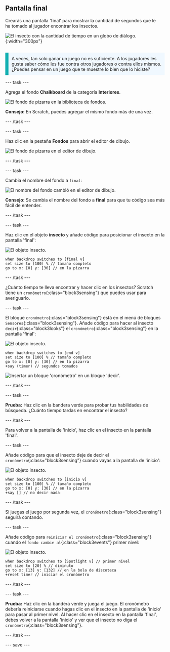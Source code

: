## Pantalla final

<div style="display: flex; flex-wrap: wrap">
<div style="flex-basis: 200px; flex-grow: 1; margin-right: 15px;">
Crearás una pantalla 'final' para mostrar la cantidad de segundos que le ha tomado al jugador encontrar los insectos. 
</div>
<div>

![El insecto con la cantidad de tiempo en un globo de diálogo.](images/end-screen.png){:width="300px"}

</div>
</div>

<p style="border-left: solid; border-width:10px; border-color: #0faeb0; background-color: aliceblue; padding: 10px;">
A veces, tan solo ganar un juego no es suficiente. A los jugadores les gusta saber cómo les fue contra otros jugadores o contra ellos mismos. ¿Puedes pensar en un juego que te muestre lo bien que lo hiciste?</p>

--- task ---

Agrega el fondo **Chalkboard** de la categoría **Interiores**.

![El fondo de pizarra en la biblioteca de fondos.](images/chalkboard.png)

**Consejo:** En Scratch, puedes agregar el mismo fondo más de una vez.

--- /task ---

--- task ---

Haz clic en la pestaña **Fondos** para abrir el editor de dibujo.

![El fondo de pizarra en el editor de dibujo.](images/chalkboard2-paint.png)

--- /task ---

--- task ---

Cambia el nombre del fondo a `final`:

![El nombre del fondo cambió en el editor de dibujo.](images/end-screen-name.png)

**Consejo:** Se cambia el nombre del fondo a **final** para que tu código sea más fácil de entender.

--- /task ---

--- task ---

Haz clic en el objeto **insecto** y añade código para posicionar el insecto en la pantalla 'final':

![El objeto insecto.](images/bug-sprite.png)

```blocks3
when backdrop switches to [final v]
set size to [100] % // tamaño completo
go to x: [0] y: [30] // en la pizarra
```

--- /task ---

¿Cuánto tiempo te lleva encontrar y hacer clic en los insectos? Scratch tiene un `cronómetro`{:class="block3sensing"} que puedes usar para averiguarlo.

--- task ---

El bloque `cronómetro`{:class="block3sensing"} está en el menú de bloques `Sensores`{:class="block3sensing"}. Añade código para hacer al insecto `decir`{:class="block3looks"} el `cronómetro`{:class="block3sensing"} en la pantalla 'final':

![El objeto insecto.](images/bug-sprite.png)

```blocks3
when backdrop switches to [end v]
set size to [100] % // tamaño completo
go to x: [0] y: [30] // en la pizarra
+say (timer) // segundos tomados
```

![Insertar un bloque 'cronómetro' en un bloque 'decir'.](images/inserting-blocks.gif)

--- /task ---

--- task ---

**Prueba:** Haz clic en la bandera verde para probar tus habilidades de búsqueda. ¿Cuánto tiempo tardas en encontrar el insecto?

--- /task ---

Para volver a la pantalla de 'inicio', haz clic en el insecto en la pantalla 'final'.

--- task ---

Añade código para que el insecto deje de decir el `cronómetro`{:class="block3sensing"} cuando vayas a la pantalla de 'inicio':

![El objeto insecto.](images/bug-sprite.png)

```blocks3
when backdrop switches to [inicio v]
set size to [100] % // tamaño completo
go to x: [0] y: [30] // en la pizarra
+say [] // no decir nada
```

--- /task ---

Si juegas el juego por segunda vez, el `cronómetro`{:class="block3sensing"} seguirá contando.

--- task ---

Añade código para `reiniciar el cronómetro`{:class="block3sensing"} cuando el `fondo cambie al`{:class="block3events"} primer nivel:

![El objeto insecto.](images/bug-sprite.png)

```blocks3
when backdrop switches to [Spotlight v] // primer nivel
set size to [20] % // diminuto
go to x: [13] y: [132] // en la bola de discoteca
+reset timer // iniciar el cronómetro
```

--- /task ---

--- task ---

**Prueba:** Haz clic en la bandera verde y juega el juego. El cronómetro debería reiniciarse cuando hagas clic en el insecto en la pantalla de 'inicio' para pasar al primer nivel. Al hacer clic en el insecto en la pantalla 'final', debes volver a la pantalla 'inicio' y ver que el insecto no diga el `cronómetro`{:class="block3sensing"}.

--- /task ---

--- save ---
